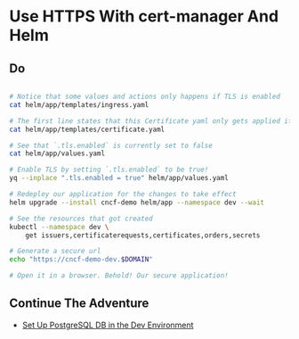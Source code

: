# Use HTTPS With cert-manager And Helm

## Do

```bash

# Notice that some values and actions only happens if TLS is enabled
cat helm/app/templates/ingress.yaml

# The first line states that this Certificate yaml only gets applied if TLS is enabled
cat helm/app/templates/certificate.yaml

# See that `.tls.enabled` is currently set to false
cat helm/app/values.yaml

# Enable TLS by setting `.tls.enabled` to be true!
yq --inplace ".tls.enabled = true" helm/app/values.yaml

# Redeploy our application for the changes to take effect
helm upgrade --install cncf-demo helm/app --namespace dev --wait

# See the resources that got created
kubectl --namespace dev \
    get issuers,certificaterequests,certificates,orders,secrets

# Generate a secure url
echo "https://cncf-demo-dev.$DOMAIN"

# Open it in a browser. Behold! Our secure application!
```

## Continue The Adventure

* [Set Up PostgreSQL DB in the Dev Environment](../db/README.md)
